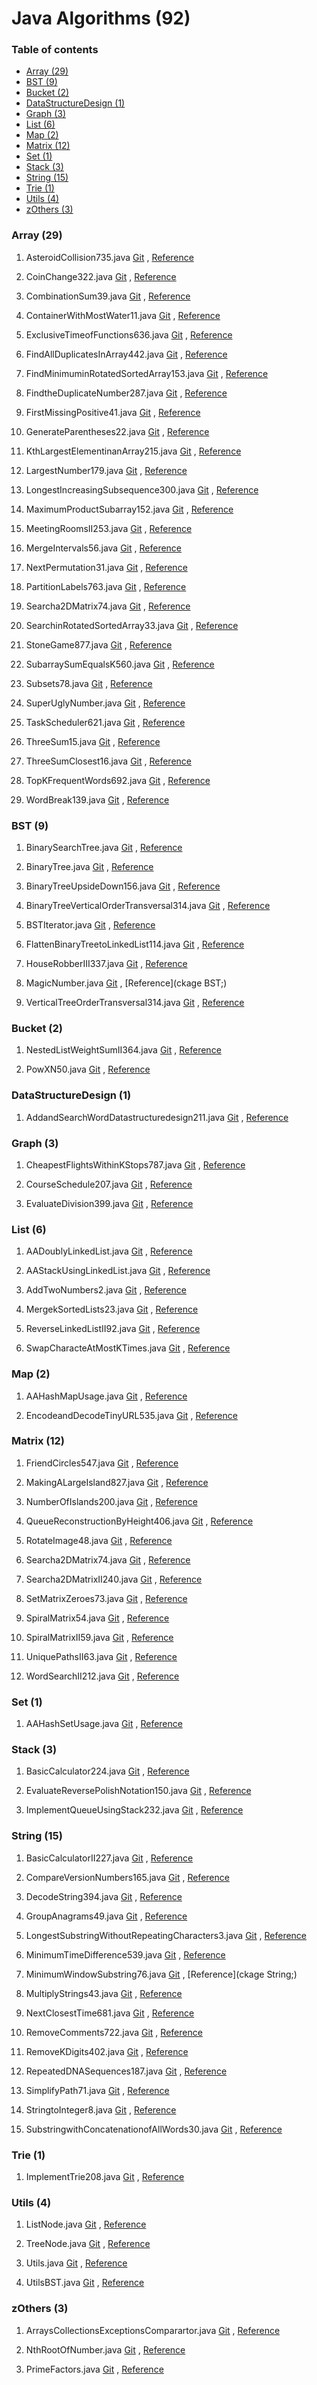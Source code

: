 # Java Algorithms (92)
### Table of contents

- [Array (29)](https://github.com/shubham20yeole/Java/tree/master/Array)
- [BST (9)](https://github.com/shubham20yeole/Java/tree/master/BST)
- [Bucket (2)](https://github.com/shubham20yeole/Java/tree/master/Bucket)
- [DataStructureDesign (1)](https://github.com/shubham20yeole/Java/tree/master/DataStructureDesign)
- [Graph (3)](https://github.com/shubham20yeole/Java/tree/master/Graph)
- [List (6)](https://github.com/shubham20yeole/Java/tree/master/List)
- [Map (2)](https://github.com/shubham20yeole/Java/tree/master/Map)
- [Matrix (12)](https://github.com/shubham20yeole/Java/tree/master/Matrix)
- [Set (1)](https://github.com/shubham20yeole/Java/tree/master/Set)
- [Stack (3)](https://github.com/shubham20yeole/Java/tree/master/Stack)
- [String (15)](https://github.com/shubham20yeole/Java/tree/master/String)
- [Trie (1)](https://github.com/shubham20yeole/Java/tree/master/Trie)
- [Utils (4)](https://github.com/shubham20yeole/Java/tree/master/Utils)
- [zOthers (3)](https://github.com/shubham20yeole/Java/tree/master/zOthers)


### Array (29)
1. AsteroidCollision735.java [Git](https://github.com/shubham20yeole/Java/blob/master/Array/AsteroidCollision735.java) , [Reference](https://leetcode.com/problems/asteroid-collision/)

2. CoinChange322.java [Git](https://github.com/shubham20yeole/Java/blob/master/Array/CoinChange322.java) , [Reference](https://leetcode.com/problems/coin-change)

3. CombinationSum39.java [Git](https://github.com/shubham20yeole/Java/blob/master/Array/CombinationSum39.java) , [Reference](https://leetcode.com/problems/combination-sum/description/)

4. ContainerWithMostWater11.java [Git](https://github.com/shubham20yeole/Java/blob/master/Array/ContainerWithMostWater11.java) , [Reference](https://leetcode.com/problems/container-with-most-water/)

5. ExclusiveTimeofFunctions636.java [Git](https://github.com/shubham20yeole/Java/blob/master/Array/ExclusiveTimeofFunctions636.java) , [Reference](https://leetcode.com/problems/exclusive-time-of-functions/)

6. FindAllDuplicatesInArray442.java [Git](https://github.com/shubham20yeole/Java/blob/master/Array/FindAllDuplicatesInArray442.java) , [Reference](https://leetcode.com/problems/find-all-duplicates-in-an-array/)

7. FindMinimuminRotatedSortedArray153.java [Git](https://github.com/shubham20yeole/Java/blob/master/Array/FindMinimuminRotatedSortedArray153.java) , [Reference](https://leetcode.com/problems/find-minimum-in-rotated-sorted-array/)

8. FindtheDuplicateNumber287.java [Git](https://github.com/shubham20yeole/Java/blob/master/Array/FindtheDuplicateNumber287.java) , [Reference](https://leetcode.com/problems/find-the-duplicate-number/description/)

9. FirstMissingPositive41.java [Git](https://github.com/shubham20yeole/Java/blob/master/Array/FirstMissingPositive41.java) , [Reference](https://leetcode.com/problems/first-missing-positive/)

10. GenerateParentheses22.java [Git](https://github.com/shubham20yeole/Java/blob/master/Array/GenerateParentheses22.java) , [Reference](https://leetcode.com/problems/generate-parentheses/)

11. KthLargestElementinanArray215.java [Git](https://github.com/shubham20yeole/Java/blob/master/Array/KthLargestElementinanArray215.java) , [Reference](https://leetcode.com/problems/kth-largest-element-in-an-array/description/)

12. LargestNumber179.java [Git](https://github.com/shubham20yeole/Java/blob/master/Array/LargestNumber179.java) , [Reference](https://leetcode.com/problems/largest-number/description/)

13. LongestIncreasingSubsequence300.java [Git](https://github.com/shubham20yeole/Java/blob/master/Array/LongestIncreasingSubsequence300.java) , [Reference](https://leetcode.com/problems/longest-increasing-subsequence/description/)

14. MaximumProductSubarray152.java [Git](https://github.com/shubham20yeole/Java/blob/master/Array/MaximumProductSubarray152.java) , [Reference](https://leetcode.com/problems/maximum-product-subarray)

15. MeetingRoomsII253.java [Git](https://github.com/shubham20yeole/Java/blob/master/Array/MeetingRoomsII253.java) , [Reference](https://leetcode.com/problems/meeting-rooms-ii)

16. MergeIntervals56.java [Git](https://github.com/shubham20yeole/Java/blob/master/Array/MergeIntervals56.java) , [Reference](https://leetcode.com/problems/merge-intervals)

17. NextPermutation31.java [Git](https://github.com/shubham20yeole/Java/blob/master/Array/NextPermutation31.java) , [Reference](https://leetcode.com/problems/next-permutation)

18. PartitionLabels763.java [Git](https://github.com/shubham20yeole/Java/blob/master/Array/PartitionLabels763.java) , [Reference](https://leetcode.com/problems/partition-labels/description/)

19. Searcha2DMatrix74.java [Git](https://github.com/shubham20yeole/Java/blob/master/Array/Searcha2DMatrix74.java) , [Reference](https://leetcode.com/problems/search-a-2d-matrix/description/)

20. SearchinRotatedSortedArray33.java [Git](https://github.com/shubham20yeole/Java/blob/master/Array/SearchinRotatedSortedArray33.java) , [Reference](https://leetcode.com/problems/search-in-rotated-sorted-array)

21. StoneGame877.java [Git](https://github.com/shubham20yeole/Java/blob/master/Array/StoneGame877.java) , [Reference](https://leetcode.com/problems/stone-game/description/)

22. SubarraySumEqualsK560.java [Git](https://github.com/shubham20yeole/Java/blob/master/Array/SubarraySumEqualsK560.java) , [Reference](https://leetcode.com/problems/subarray-sum-equals-k)

23. Subsets78.java [Git](https://github.com/shubham20yeole/Java/blob/master/Array/Subsets78.java) , [Reference](https://leetcode.com/problems/subsets)

24. SuperUglyNumber.java [Git](https://github.com/shubham20yeole/Java/blob/master/Array/SuperUglyNumber.java) , [Reference](https://leetcode.com/problems/super-ugly-number/description/)

25. TaskScheduler621.java [Git](https://github.com/shubham20yeole/Java/blob/master/Array/TaskScheduler621.java) , [Reference](https://leetcode.com/problems/task-scheduler)

26. ThreeSum15.java [Git](https://github.com/shubham20yeole/Java/blob/master/Array/ThreeSum15.java) , [Reference](https://leetcode.com/problems/3sum)

27. ThreeSumClosest16.java [Git](https://github.com/shubham20yeole/Java/blob/master/Array/ThreeSumClosest16.java) , [Reference](https://leetcode.com/problems/3sum-closest)

28. TopKFrequentWords692.java [Git](https://github.com/shubham20yeole/Java/blob/master/Array/TopKFrequentWords692.java) , [Reference](https://leetcode.com/problems/top-k-frequent-words/description/)

29. WordBreak139.java [Git](https://github.com/shubham20yeole/Java/blob/master/Array/WordBreak139.java) , [Reference](https://leetcode.com/problems/word-break)

### BST (9)
1. BinarySearchTree.java [Git](https://github.com/shubham20yeole/Java/blob/master/BST/BinarySearchTree.java) , [Reference](https://www.geeksforgeeks.org/binary-search-tree-data-structure/)

2. BinaryTree.java [Git](https://github.com/shubham20yeole/Java/blob/master/BST/BinaryTree.java) , [Reference](https://www.geeksforgeeks.org/binary-search-tree-data-structure/)

3. BinaryTreeUpsideDown156.java [Git](https://github.com/shubham20yeole/Java/blob/master/BST/BinaryTreeUpsideDown156.java) , [Reference](https://leetcode.com/problems/binary-tree-upside-down)

4. BinaryTreeVerticalOrderTransversal314.java [Git](https://github.com/shubham20yeole/Java/blob/master/BST/BinaryTreeVerticalOrderTransversal314.java) , [Reference](https://leetcode.com/problems/binary-tree-vertical-order-traversal/)

5. BSTIterator.java [Git](https://github.com/shubham20yeole/Java/blob/master/BST/BSTIterator.java) , [Reference](https://www.geeksforgeeks.org/binary-search-tree-data-structure/)

6. FlattenBinaryTreetoLinkedList114.java [Git](https://github.com/shubham20yeole/Java/blob/master/BST/FlattenBinaryTreetoLinkedList114.java) , [Reference](https://leetcode.com/problems/flatten-binary-tree-to-linked-list)

7. HouseRobberIII337.java [Git](https://github.com/shubham20yeole/Java/blob/master/BST/HouseRobberIII337.java) , [Reference](https://leetcode.com/problems/house-robber-iii)

8. MagicNumber.java [Git](https://github.com/shubham20yeole/Java/blob/master/BST/MagicNumber.java) , [Reference](ckage BST;)

9. VerticalTreeOrderTransversal314.java [Git](https://github.com/shubham20yeole/Java/blob/master/BST/VerticalTreeOrderTransversal314.java) , [Reference](https://leetcode.com/problems/binary-tree-vertical-order-traversal/)

### Bucket (2)
1. NestedListWeightSumII364.java [Git](https://github.com/shubham20yeole/Java/blob/master/Bucket/NestedListWeightSumII364.java) , [Reference](https://leetcode.com/problems/nested-list-weight-sum-ii)

2. PowXN50.java [Git](https://github.com/shubham20yeole/Java/blob/master/Bucket/PowXN50.java) , [Reference](https://leetcode.com/problems/powx-n)

### DataStructureDesign (1)
1. AddandSearchWordDatastructuredesign211.java [Git](https://github.com/shubham20yeole/Java/blob/master/DataStructureDesign/AddandSearchWordDatastructuredesign211.java) , [Reference](https://leetcode.com/problems/add-and-search-word-data-structure-design/description/)

### Graph (3)
1. CheapestFlightsWithinKStops787.java [Git](https://github.com/shubham20yeole/Java/blob/master/Graph/CheapestFlightsWithinKStops787.java) , [Reference](https://leetcode.com/problems/cheapest-flights-within-k-stops/)

2. CourseSchedule207.java [Git](https://github.com/shubham20yeole/Java/blob/master/Graph/CourseSchedule207.java) , [Reference](https://leetcode.com/problems/course-schedule/description/)

3. EvaluateDivision399.java [Git](https://github.com/shubham20yeole/Java/blob/master/Graph/EvaluateDivision399.java) , [Reference](https://leetcode.com/problems/evaluate-division)

### List (6)
1. AADoublyLinkedList.java [Git](https://github.com/shubham20yeole/Java/blob/master/List/AADoublyLinkedList.java) , [Reference](https://www.geeksforgeeks.org/doubly-linked-list/)

2. AAStackUsingLinkedList.java [Git](https://github.com/shubham20yeole/Java/blob/master/List/AAStackUsingLinkedList.java) , [Reference](https://www.geeksforgeeks.org/doubly-linked-list/)

3. AddTwoNumbers2.java [Git](https://github.com/shubham20yeole/Java/blob/master/List/AddTwoNumbers2.java) , [Reference](https://leetcode.com/problems/add-two-numbers)

4. MergekSortedLists23.java [Git](https://github.com/shubham20yeole/Java/blob/master/List/MergekSortedLists23.java) , [Reference](https://leetcode.com/problems/merge-k-sorted-lists)

5. ReverseLinkedListII92.java [Git](https://github.com/shubham20yeole/Java/blob/master/List/ReverseLinkedListII92.java) , [Reference](https://leetcode.com/problems/reverse-linked-list-ii)

6. SwapCharacteAtMostKTimes.java [Git](https://github.com/shubham20yeole/Java/blob/master/List/SwapCharacteAtMostKTimes.java) , [Reference](SwapCharacteAtMostKTimes)

### Map (2)
1. AAHashMapUsage.java [Git](https://github.com/shubham20yeole/Java/blob/master/Map/AAHashMapUsage.java) , [Reference](https://docs.oracle.com/javase/7/docs/api/java/util/HashMap.html)

2. EncodeandDecodeTinyURL535.java [Git](https://github.com/shubham20yeole/Java/blob/master/Map/EncodeandDecodeTinyURL535.java) , [Reference](https://leetcode.com/problems/encode-and-decode-tinyurl)

### Matrix (12)
1. FriendCircles547.java [Git](https://github.com/shubham20yeole/Java/blob/master/Matrix/FriendCircles547.java) , [Reference](https://leetcode.com/problems/friend-circles)

2. MakingALargeIsland827.java [Git](https://github.com/shubham20yeole/Java/blob/master/Matrix/MakingALargeIsland827.java) , [Reference](https://leetcode.com/problems/making-a-large-island)

3. NumberOfIslands200.java [Git](https://github.com/shubham20yeole/Java/blob/master/Matrix/NumberOfIslands200.java) , [Reference](https://leetcode.com/problems/number-of-islands)

4. QueueReconstructionByHeight406.java [Git](https://github.com/shubham20yeole/Java/blob/master/Matrix/QueueReconstructionByHeight406.java) , [Reference](https://leetcode.com/problems/queue-reconstruction-by-height/)

5. RotateImage48.java [Git](https://github.com/shubham20yeole/Java/blob/master/Matrix/RotateImage48.java) , [Reference](https://leetcode.com/problems/rotate-image)

6. Searcha2DMatrix74.java [Git](https://github.com/shubham20yeole/Java/blob/master/Matrix/Searcha2DMatrix74.java) , [Reference](https://leetcode.com/problems/search-a-2d-matrix/)

7. Searcha2DMatrixII240.java [Git](https://github.com/shubham20yeole/Java/blob/master/Matrix/Searcha2DMatrixII240.java) , [Reference](https://leetcode.com/problems/search-a-2d-matrix-ii/)

8. SetMatrixZeroes73.java [Git](https://github.com/shubham20yeole/Java/blob/master/Matrix/SetMatrixZeroes73.java) , [Reference](https://leetcode.com/problems/set-matrix-zeroes/description/)

9. SpiralMatrix54.java [Git](https://github.com/shubham20yeole/Java/blob/master/Matrix/SpiralMatrix54.java) , [Reference](https://leetcode.com/problems/spiral-matrix)

10. SpiralMatrixII59.java [Git](https://github.com/shubham20yeole/Java/blob/master/Matrix/SpiralMatrixII59.java) , [Reference](https://leetcode.com/problems/spiral-matrix-ii/)

11. UniquePathsII63.java [Git](https://github.com/shubham20yeole/Java/blob/master/Matrix/UniquePathsII63.java) , [Reference](https://leetcode.com/problems/unique-paths-ii)

12. WordSearchII212.java [Git](https://github.com/shubham20yeole/Java/blob/master/Matrix/WordSearchII212.java) , [Reference](https://leetcode.com/problems/word-search-ii/description/)

### Set (1)
1. AAHashSetUsage.java [Git](https://github.com/shubham20yeole/Java/blob/master/Set/AAHashSetUsage.java) , [Reference](https://docs.oracle.com/javase/7/docs/api/java/util/HashSet.html)

### Stack (3)
1. BasicCalculator224.java [Git](https://github.com/shubham20yeole/Java/blob/master/Stack/BasicCalculator224.java) , [Reference](https://leetcode.com/problems/basic-calculator/)

2. EvaluateReversePolishNotation150.java [Git](https://github.com/shubham20yeole/Java/blob/master/Stack/EvaluateReversePolishNotation150.java) , [Reference](https://leetcode.com/problems/evaluate-reverse-polish-notation/description/)

3. ImplementQueueUsingStack232.java [Git](https://github.com/shubham20yeole/Java/blob/master/Stack/ImplementQueueUsingStack232.java) , [Reference](https://leetcode.com/problems/implement-queue-using-stacks/)

### String (15)
1. BasicCalculatorII227.java [Git](https://github.com/shubham20yeole/Java/blob/master/String/BasicCalculatorII227.java) , [Reference](https://leetcode.com/problems/basic-calculator-ii/)

2. CompareVersionNumbers165.java [Git](https://github.com/shubham20yeole/Java/blob/master/String/CompareVersionNumbers165.java) , [Reference](https://leetcode.com/problems/compare-version-numbers/)

3. DecodeString394.java [Git](https://github.com/shubham20yeole/Java/blob/master/String/DecodeString394.java) , [Reference](https://leetcode.com/problems/decode-string)

4. GroupAnagrams49.java [Git](https://github.com/shubham20yeole/Java/blob/master/String/GroupAnagrams49.java) , [Reference](https://leetcode.com/problems/group-anagrams)

5. LongestSubstringWithoutRepeatingCharacters3.java [Git](https://github.com/shubham20yeole/Java/blob/master/String/LongestSubstringWithoutRepeatingCharacters3.java) , [Reference](https://leetcode.com/problems/longest-substring-without-repeating-characters)

6. MinimumTimeDifference539.java [Git](https://github.com/shubham20yeole/Java/blob/master/String/MinimumTimeDifference539.java) , [Reference](https://leetcode.com/problems/minimum-time-difference/)

7. MinimumWindowSubstring76.java [Git](https://github.com/shubham20yeole/Java/blob/master/String/MinimumWindowSubstring76.java) , [Reference](ckage String;)

8. MultiplyStrings43.java [Git](https://github.com/shubham20yeole/Java/blob/master/String/MultiplyStrings43.java) , [Reference](https://leetcode.com/problems/multiply-strings)

9. NextClosestTime681.java [Git](https://github.com/shubham20yeole/Java/blob/master/String/NextClosestTime681.java) , [Reference](https://leetcode.com/problems/next-closest-time/)

10. RemoveComments722.java [Git](https://github.com/shubham20yeole/Java/blob/master/String/RemoveComments722.java) , [Reference](https://leetcode.com/problems/remove-comments)

11. RemoveKDigits402.java [Git](https://github.com/shubham20yeole/Java/blob/master/String/RemoveKDigits402.java) , [Reference](https://leetcode.com/problems/remove-k-digits)

12. RepeatedDNASequences187.java [Git](https://github.com/shubham20yeole/Java/blob/master/String/RepeatedDNASequences187.java) , [Reference](https://leetcode.com/problems/repeated-dna-sequences/)

13. SimplifyPath71.java [Git](https://github.com/shubham20yeole/Java/blob/master/String/SimplifyPath71.java) , [Reference](https://leetcode.com/problems/simplify-path/)

14. StringtoInteger8.java [Git](https://github.com/shubham20yeole/Java/blob/master/String/StringtoInteger8.java) , [Reference](https://leetcode.com/problems/string-to-integer-atoi)

15. SubstringwithConcatenationofAllWords30.java [Git](https://github.com/shubham20yeole/Java/blob/master/String/SubstringwithConcatenationofAllWords30.java) , [Reference](https://leetcode.com/problems/substring-with-concatenation-of-all-words/description/)

### Trie (1)
1. ImplementTrie208.java [Git](https://github.com/shubham20yeole/Java/blob/master/Trie/ImplementTrie208.java) , [Reference](https://leetcode.com/problems/implement-trie-prefix-tree/)

### Utils (4)
1. ListNode.java [Git](https://github.com/shubham20yeole/Java/blob/master/Utils/ListNode.java) , [Reference](https://leetcode.com/tag/linked-list/)

2. TreeNode.java [Git](https://github.com/shubham20yeole/Java/blob/master/Utils/TreeNode.java) , [Reference](https://leetcode.com/problems/house-robber-iii)

3. Utils.java [Git](https://github.com/shubham20yeole/Java/blob/master/Utils/Utils.java) , [Reference](https://docs.oracle.com/javase/8/docs/api/java/util/package-summary.html)

4. UtilsBST.java [Git](https://github.com/shubham20yeole/Java/blob/master/Utils/UtilsBST.java) , [Reference](https://www.geeksforgeeks.org/binary-search-tree-data-structure/)

### zOthers (3)
1. ArraysCollectionsExceptionsComparartor.java [Git](https://github.com/shubham20yeole/Java/blob/master/zOthers/ArraysCollectionsExceptionsComparartor.java) , [Reference](https://www.mkyong.com/java8/java-8-lambda-comparator-example/)

2. NthRootOfNumber.java [Git](https://github.com/shubham20yeole/Java/blob/master/zOthers/NthRootOfNumber.java) , [Reference](https://leetcode.com/problems/sqrtx/)

3. PrimeFactors.java [Git](https://github.com/shubham20yeole/Java/blob/master/zOthers/PrimeFactors.java) , [Reference](https://www.geeksforgeeks.org/print-all-prime-factors-of-a-given-number/)


